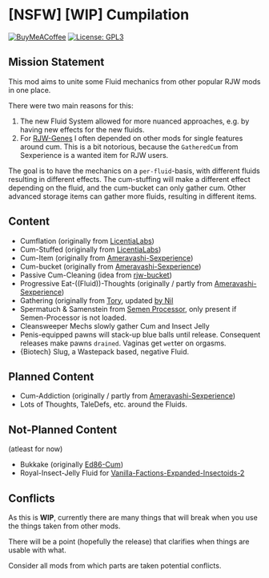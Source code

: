 # [NSFW] [WIP] Cumpilation

[![BuyMeACoffee](https://raw.githubusercontent.com/pachadotdev/buymeacoffee-badges/main/bmc-white.svg)](https://buymeacoffee.com/vegapnk)
[![License: GPL3](https://img.shields.io/badge/License-GPL3-green.svg)](https://opensource.org/license/gpl-3-0)

## Mission Statement 

This mod aims to unite some Fluid mechanics from other popular RJW mods in one place. 

There were two main reasons for this: 

1) The new Fluid System allowed for more nuanced approaches, e.g. by having new effects for the new fluids. 
2) For [RJW-Genes](https://github.com/vegapnk/RJW-Genes) I often depended on other mods for single features around cum. This is a bit notorious, because the `GatheredCum` from Sexperience is a wanted item for RJW users. 

The goal is to have the mechanics on a `per-fluid`-basis, with different fluids resulting in different effects.
The cum-stuffing will make a different effect depending on the fluid, and the cum-bucket can only gather cum. Other advanced storage items can gather more fluids, resulting in different items. 

## Content 

- Cumflation (originally from [LicentiaLabs](https://gitgud.io/John-the-Anabaptist/licentia-labs))
- Cum-Stuffed (originally from [LicentiaLabs](https://gitgud.io/John-the-Anabaptist/licentia-labs))
- Cum-Item (originally from [Ameravashi-Sexperience](https://gitgud.io/amevarashi/rjw-sexperience))
- Cum-bucket (originally from [Ameravashi-Sexperience](https://gitgud.io/amevarashi/rjw-sexperience))
- Passive Cum-Cleaning (idea from [rjw-bucket](https://gitgud.io/Thomas404/rjw-bucket))
- Progressive Eat-((Fluid))-Thoughts (originally / partly from [Ameravashi-Sexperience](https://gitgud.io/amevarashi/rjw-sexperience))
- Gathering (originally from [Tory](https://gitgud.io/Tory/gathered-rjw), updated [by Nil](https://gitgud.io/MimiNil/gathering)
- Spermatuch & Samenstein from [Semen Processor](https://gitgud.io/Nalzurin/semen-processor), only present if Semen-Processor is not loaded.
- Cleansweeper Mechs slowly gather Cum and Insect Jelly
- Penis-equipped pawns will stack-up blue balls until release. Consequent releases make pawns `drained`. Vaginas get `wet`ter on orgasms.
- {Biotech} Slug, a Wastepack based, negative Fluid.

## Planned Content

- Cum-Addiction (originally / partly from [Ameravashi-Sexperience](https://gitgud.io/amevarashi/rjw-sexperience))
- Lots of Thoughts, TaleDefs, etc. around the Fluids. 

## Not-Planned Content
(atleast for now)

- Bukkake (originally [Ed86-Cum](https://gitgud.io/Ed86/rjw-cum))
- Royal-Insect-Jelly Fluid for [Vanilla-Factions-Expanded-Insectoids-2](https://steamcommunity.com/sharedfiles/filedetails/?id=3309003431)

## Conflicts 

As this is **WIP**, currently there are many things that 
will break when you use the things taken from other mods. 

There will be a point (hopefully the release) that clarifies when things are usable with what. 

Consider all mods from which parts are taken potential conflicts.